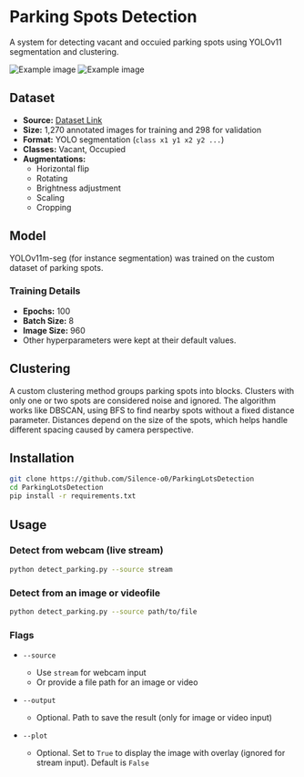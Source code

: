 # Parking Spots Detection

A system for detecting vacant and occuied parking spots using YOLOv11 segmentation and clustering.

![Example image](results/example_result1.png)
![Example image](results/example_result2.png)

## Dataset

- **Source:** [Dataset Link](https://www.kaggle.com/datasets/silenceo0/parkinglotsaugmented)
- **Size:** 1,270 annotated images for training and 298 for validation
- **Format:** YOLO segmentation (`class x1 y1 x2 y2 ...`)
- **Classes:** Vacant, Occupied
- **Augmentations:**
  - Horizontal flip
  - Rotating
  - Brightness adjustment
  - Scaling
  - Cropping

## Model

YOLOv11m-seg (for instance segmentation) was trained on the custom dataset of parking spots.

### Training Details

- **Epochs:** 100  
- **Batch Size:** 8  
- **Image Size:** 960  
- Other hyperparameters were kept at their default values.

## Clustering

A custom clustering method groups parking spots into blocks. Clusters with only one or two spots are considered noise and ignored. The algorithm works like DBSCAN, using BFS to find nearby spots without a fixed distance parameter. Distances depend on the size of the spots, which helps handle different spacing caused by camera perspective.

## Installation

```bash
git clone https://github.com/Silence-o0/ParkingLotsDetection
cd ParkingLotsDetection
pip install -r requirements.txt
````

## Usage

### Detect from webcam (live stream)

```bash
python detect_parking.py --source stream
```

### Detect from an image or videofile

```bash
python detect_parking.py --source path/to/file
```

### Flags

* `--source`

  * Use `stream` for webcam input  
  * Or provide a file path for an image or video

* `--output`

  * Optional. Path to save the result (only for image or video input)

* `--plot`

  * Optional. Set to `True` to display the image with overlay (ignored for stream input). Default is `False`

